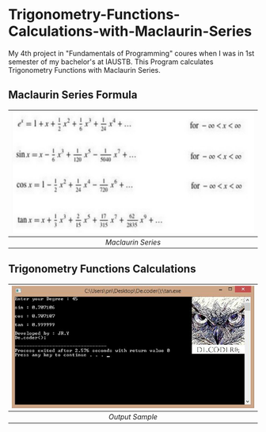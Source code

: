 # Trigonometry-Functions-Calculations-with-Maclaurin-Series

My 4th project in "Fundamentals of Programming" coures when I was in 1st semester of my bachelor's at IAUSTB. This Program calculates Trigonometry Functions with Maclaurin Series.

## Maclaurin Series Formula
| <img src="m.jpg" alt="Pascal Triangle" width="900"/> | 
|:--:| 
| *Maclaurin Series*

## Trigonometry Functions Calculations
| <img src="out.jpg" alt="Pascal Triangle" width="900"/> | 
|:--:| 
| *Output Sample*

